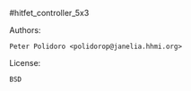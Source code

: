 #hitfet_controller_5x3

Authors:

    Peter Polidoro <polidorop@janelia.hhmi.org>

License:

    BSD

